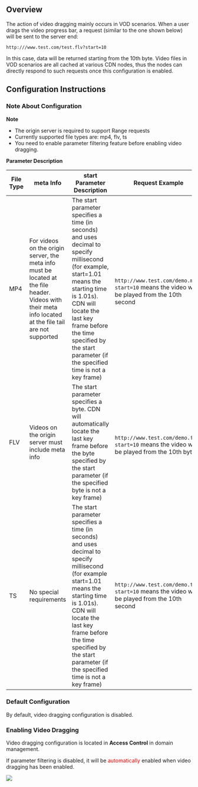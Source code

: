 ## Overview

The action of video dragging mainly occurs in VOD scenarios. When a user drags the video progress bar, a request (similar to the one shown below) will be sent to the server end:

```
http:///www.test.com/test.flv?start=10
```

In this case, data will be returned starting from the 10th byte. Video files in VOD scenarios are all cached at various CDN nodes, thus the nodes can directly respond to such requests once this configuration is enabled.


## Configuration Instructions

### Note About Configuration

**Note**
+ The origin server is required to support Range requests
+ Currently supported file types are: mp4, flv, ts
+ You need to enable parameter filtering feature before enabling video dragging.

**Parameter Description**

| File Type | meta Info | start Parameter Description | Request Example |
|--------|--------|--------|------------|
| MP4 | For videos on the origin server, the meta info must be located at the file header. Videos with their meta info located at the file tail are not supported | The start parameter specifies a time (in seconds) and uses decimal to specify millisecond (for example, start=1.01 means the starting time is 1.01s). CDN will locate the last key frame before the time specified by the start parameter (if the specified time is not a key frame) | ``` http://www.test.com/demo.mp4?start=10``` means the video will be played from the 10th second |
| FLV | Videos on the origin server must include meta info | The start parameter specifies a byte. CDN will automatically locate the last key frame before the byte specified by the start parameter (if the specified byte is not a key frame) | ``` http://www.test.com/demo.flv?start=10``` means the video will be played from the 10th byte |
| TS | No special requirements | The start parameter specifies a time (in seconds) and uses decimal to specify millisecond (for example start=1.01 means the starting time is 1.01s). CDN will locate the last key frame before the time specified by the start parameter (if the specified time is not a key frame) |  ```http://www.test.com/demo.ts?start=10``` means the video will be played from the 10th second |

### Default Configuration

By default, video dragging configuration is disabled.

### Enabling Video Dragging

Video dragging configuration is located in **Access Control** in domain management.

If parameter filtering is disabled, it will be <font color="red">automatically</font> enabled when video dragging has been enabled.

![](https://mc.qcloudimg.com/static/img/a8c0c86f160715fa6d837732e03eeba8/vedio.png)










